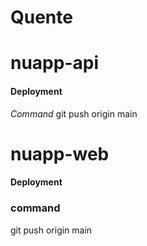 # Quente

# nuapp-api
#### Deployment

_Command_
git push origin main

# nuapp-web
#### Deployment

### command
git push origin main

